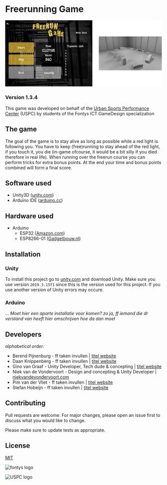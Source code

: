 # Freerunning Game

![photo](/readme-header.jpg)

### Version 1.3.4 ###

This game was developed on behalf of the [Urban Sports Performance Center](http://uspc.nl/) (USPC) by students of the Fontys ICT GameDesign specialization

## The game

The goal of the game is to stay alive as long as possible while a red light is following you. You have to keep (free)running to stay ahead of the red light, if you touch it, you die (in-game ofcourse, it would be a bit silly if you died therefore in real life). When running over the freerun course you can perform tricks for extra bonus points. At the end your time and bonus points combined will form a final score.

## Software used
 - Unity3D ([unity.com](https://unity.com/))
 - Arduino IDE ([arduino.cc](https://www.arduino.cc/en/main/software))

## Hardware used
 - Arduino
    - ESP32 ([Amazon.com](https://www.amazon.nl/AZDelivery-NodeMCU-Amica-ESP8266-Development/dp/B06Y1LZLLY/ref=asc_df_B06Y1LZLLY/?tag=nlshogostdde-21&linkCode=df0&hvadid=430623654457&hvpos=&hvnetw=g&hvrand=10373985085434770715&hvpone=&hvptwo=&hvqmt=&hvdev=c&hvdvcmdl=&hvlocint=&hvlocphy=9064810&hvtargid=pla-378671262616&psc=1))
    - ESP8266-01 ([Gadgetbouw.nl](https://www.gadgetbouw.nl/shop/esp8266-esp-01-wifi-module/))

## Installation

### Unity
To install this project go to [unity.com](https://unity3d.com/get-unity/download) and download Unity. Make sure you use version ``2019.3.15f1`` since this is the version used for this project. If you use another version of Unity errors may occure. 

### Arduino
... _Moet hier een aparte installatie voor komen? zo ja, ff iemand die dr verstand van heeft hier omschrijven hoe da dan moet_

## Developers
_alphabetical order:_
- Berend Pijnenburg - ff taken invullen | [titel website](https://example.com)
- Daan Knippenberg - ff taken invullen | [titel website](https://example.com)
- Gino van Graaf - Unity Developer, Tech dude & concepting | [titel website](https://example.com)
- Niek van de Vondervoort - Design and concepting & Unity Developer | [niekvandevondervoort.com](https://niekvandevondervoort.com/)
- Pim van der Vliet - ff taken invullen | [titel website](https://example.com)
- Stefan Hobeijn - ff taken invullen | [titel website](https://example.com)


## Contributing
Pull requests are welcome. For major changes, please open an issue first to discuss what you would like to change.

Please make sure to update tests as appropriate.

## License
[MIT](https://choosealicense.com/licenses/mit/)

![fontys logo](https://www.weekvanreflectie.nl/data1/images/fontys.png)

![USPC logo](https://lh3.googleusercontent.com/proxy/UvS3QhTiVI0CPCu9nyvDLPNEN4Ij3q6kaqYbHS0Tc-h2YlX8GC-mrYe76YP3oJn60FiTVnvvQ5ECpkbOqdydoOrli8sEauFRvxWyvJaFBw)